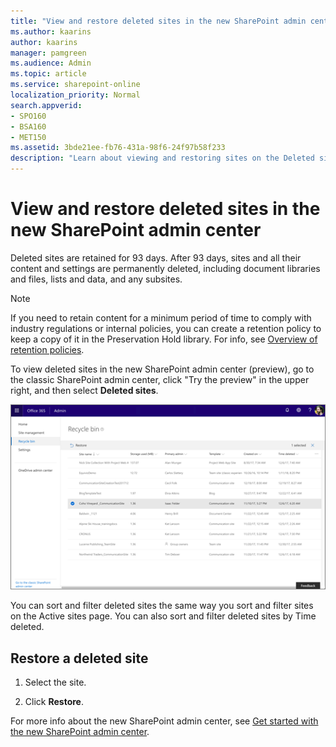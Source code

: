 ```yaml
---
title: "View and restore deleted sites in the new SharePoint admin center"
ms.author: kaarins
author: kaarins
manager: pamgreen
ms.audience: Admin
ms.topic: article
ms.service: sharepoint-online
localization_priority: Normal
search.appverid:
- SPO160
- BSA160
- MET150
ms.assetid: 3bde21ee-fb76-431a-98f6-24f97b58f233
description: "Learn about viewing and restoring sites on the Deleted sites page of the new SharePoint admin center."
---
```


# View and restore deleted sites in the new SharePoint admin center

Deleted sites are retained for 93 days. After 93 days, sites and all their content and settings are permanently deleted, including document libraries and files, lists and data, and any subsites. 
  
> [!NOTE]
> If you need to retain content for a minimum period of time to comply with industry regulations or internal policies, you can create a retention policy to keep a copy of it in the Preservation Hold library. For info, see [Overview of retention policies](https://support.office.com/article/5e377752-700d-4870-9b6d-12bfc12d2423). 
  
To view deleted sites in the new SharePoint admin center (preview), go to the classic SharePoint admin center, click "Try the preview" in the upper right, and then select **Deleted sites**. 
  
![The Deleted sites page in the new SharePoint admin center](media/b195b8c7-ee2b-4a02-92cb-ed61899edd24.png)
  
You can sort and filter deleted sites the same way you sort and filter sites on the Active sites page. You can also sort and filter deleted sites by Time deleted.
  
## Restore a deleted site

1. Select the site.
    
2. Click **Restore**.
    
For more info about the new SharePoint admin center, see [Get started with the new SharePoint admin center](get-started-new-admin-center.md).
  

